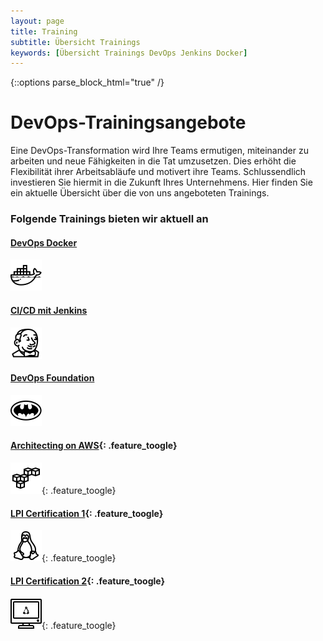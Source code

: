 ```yaml
---
layout: page
title: Training
subtitle: Übersicht Trainings
keywords: [Übersicht Trainings DevOps Jenkins Docker]
---
```

{::options parse_block_html="true" /}
<div class="content">

<div class="container">

<div class="grid-content">

<div class="offer_head">

# DevOps-Trainingsangebote

Eine DevOps-Transformation wird Ihre Teams ermutigen, miteinander zu arbeiten und neue Fähigkeiten in die Tat umzusetzen. Dies erhöht die Flexibilität ihrer Arbeitsabläufe und motivert ihre Teams. Schlussendlich investieren Sie hiermit in die Zukunft Ihres Unternehmens. Hier finden Sie ein aktuelle Übersicht über die von uns angeboteten Trainings.

</div>

<div class="offer_head">

### Folgende Trainings bieten wir aktuell an

</div>

<div class="col-sm-8 col-md-4">

<div class="boxes flexible">

#### [DevOps Docker](docker-training)

[![Docker Hands-on Workshops](/img/icons8-docker-50.png)](../docker-training)
</div>

</div>

<div class="col-sm-8 col-md-4">

<div class="boxes flexible">

#### [CI/CD mit Jenkins](../jenkins-training)

[![We are the CI/CD experts, help you building your pipelines and tooling infrastructure.](/img/icons8-jenkins-50.png)](../jenkins-training)
</div>

</div>

<div class="col-sm-8 col-md-4">

<div class="boxes flexible">

#### [DevOps Foundation](../devops-training)

[![Get your technical team to become superheros in DevOps practises.](/img/icons8-batman-alt-50.png)](../devops-training)
</div>

</div>

<div class="col-sm-8 col-md-4">

<div class="boxes flexible">

#### [Architecting on AWS](#){: .feature_toogle}

[![Docker Hands-on Workshops](/img/icons8-amazon-s3-50.png)](#){: .feature_toogle}
</div>

</div>

<div class="col-sm-8 col-md-4">

<div class="boxes flexible">

#### [LPI Certification 1](#){: .feature_toogle}

[![We are the CI/CD experts, help you building your pipelines and tooling infrastructure.](/img/icons8-linux-50.png)](#){: .feature_toogle}
</div>

</div>

<div class="col-sm-8 col-md-4">

<div class="boxes flexible">

#### [LPI Certification 2](#){: .feature_toogle}

[![Get your technical team to become superheros in DevOps practises.](/img/icons8-linux-server-50.png)](#){: .feature_toogle}
</div>

</div>

</div>

</div>

</div>
